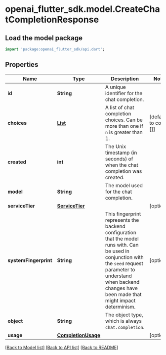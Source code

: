 # openai_flutter_sdk.model.CreateChatCompletionResponse

## Load the model package
```dart
import 'package:openai_flutter_sdk/api.dart';
```

## Properties
Name | Type | Description | Notes
------------ | ------------- | ------------- | -------------
**id** | **String** | A unique identifier for the chat completion. | 
**choices** | [**List<CreateChatCompletionResponseChoicesInner>**](CreateChatCompletionResponseChoicesInner.md) | A list of chat completion choices. Can be more than one if `n` is greater than 1. | [default to const []]
**created** | **int** | The Unix timestamp (in seconds) of when the chat completion was created. | 
**model** | **String** | The model used for the chat completion. | 
**serviceTier** | [**ServiceTier**](ServiceTier.md) |  | [optional] 
**systemFingerprint** | **String** | This fingerprint represents the backend configuration that the model runs with.  Can be used in conjunction with the `seed` request parameter to understand when backend changes have been made that might impact determinism.  | [optional] 
**object** | **String** | The object type, which is always `chat.completion`. | 
**usage** | [**CompletionUsage**](CompletionUsage.md) |  | [optional] 

[[Back to Model list]](../README.md#documentation-for-models) [[Back to API list]](../README.md#documentation-for-api-endpoints) [[Back to README]](../README.md)


